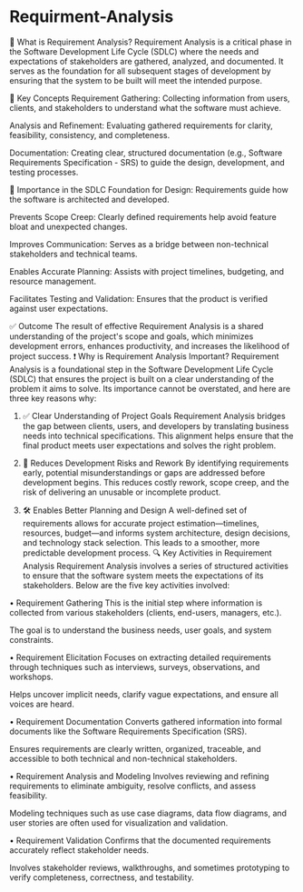 # Requirment-Analysis
📖 What is Requirement Analysis?
Requirement Analysis is a critical phase in the Software Development Life Cycle (SDLC) where the needs and expectations of stakeholders are gathered, analyzed, and documented. It serves as the foundation for all subsequent stages of development by ensuring that the system to be built will meet the intended purpose.

🧠 Key Concepts
Requirement Gathering: Collecting information from users, clients, and stakeholders to understand what the software must achieve.

Analysis and Refinement: Evaluating gathered requirements for clarity, feasibility, consistency, and completeness.

Documentation: Creating clear, structured documentation (e.g., Software Requirements Specification - SRS) to guide the design, development, and testing processes.

🎯 Importance in the SDLC
Foundation for Design: Requirements guide how the software is architected and developed.

Prevents Scope Creep: Clearly defined requirements help avoid feature bloat and unexpected changes.

Improves Communication: Serves as a bridge between non-technical stakeholders and technical teams.

Enables Accurate Planning: Assists with project timelines, budgeting, and resource management.

Facilitates Testing and Validation: Ensures that the product is verified against user expectations.

✅ Outcome
The result of effective Requirement Analysis is a shared understanding of the project's scope and goals, which minimizes development errors, enhances productivity, and increases the likelihood of project success.
❗ Why is Requirement Analysis Important?
Requirement Analysis is a foundational step in the Software Development Life Cycle (SDLC) that ensures the project is built on a clear understanding of the problem it aims to solve. Its importance cannot be overstated, and here are three key reasons why:

1. ✅ Clear Understanding of Project Goals
Requirement Analysis bridges the gap between clients, users, and developers by translating business needs into technical specifications. This alignment helps ensure that the final product meets user expectations and solves the right problem.

2. 🧭 Reduces Development Risks and Rework
By identifying requirements early, potential misunderstandings or gaps are addressed before development begins. This reduces costly rework, scope creep, and the risk of delivering an unusable or incomplete product.

3. 🛠 Enables Better Planning and Design
A well-defined set of requirements allows for accurate project estimation—timelines, resources, budget—and informs system architecture, design decisions, and technology stack selection. This leads to a smoother, more predictable development process.
🔍 Key Activities in Requirement Analysis
Requirement Analysis involves a series of structured activities to ensure that the software system meets the expectations of its stakeholders. Below are the five key activities involved:

• Requirement Gathering
This is the initial step where information is collected from various stakeholders (clients, end-users, managers, etc.).

The goal is to understand the business needs, user goals, and system constraints.

• Requirement Elicitation
Focuses on extracting detailed requirements through techniques such as interviews, surveys, observations, and workshops.

Helps uncover implicit needs, clarify vague expectations, and ensure all voices are heard.

• Requirement Documentation
Converts gathered information into formal documents like the Software Requirements Specification (SRS).

Ensures requirements are clearly written, organized, traceable, and accessible to both technical and non-technical stakeholders.

• Requirement Analysis and Modeling
Involves reviewing and refining requirements to eliminate ambiguity, resolve conflicts, and assess feasibility.

Modeling techniques such as use case diagrams, data flow diagrams, and user stories are often used for visualization and validation.

• Requirement Validation
Confirms that the documented requirements accurately reflect stakeholder needs.

Involves stakeholder reviews, walkthroughs, and sometimes prototyping to verify completeness, correctness, and testability.




